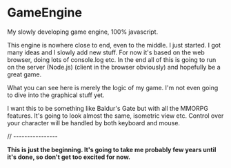 # GameEngine
My slowly developing game engine, 100% javascript.

This engine is nowhere close to end, even to the middle. I just started. I got many ideas and I slowly add new stuff. For now it's based on the web browser, doing lots of console.log etc. In the end all of this is going to run on the server (Node.js) (client in the browser obviously) and hopefully be a great game.

What you can see here is merely the logic of my game. I'm not even going to dive into the graphical stuff yet.

I want this to be something like Baldur's Gate but with all the MMORPG features. It's going to look almost the same, isometric view etc. Control over your character will be handled by both keyboard and mouse.

// ----------------

<b>This is just the beginning. It's going to take me probably few years until it's done, so don't get too excited for now.</b>